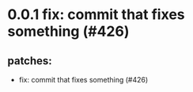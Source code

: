 # 0.0.1 fix: commit that fixes something (#426)

## patches:
* fix: commit that fixes something (#426)

